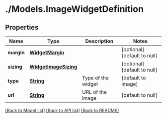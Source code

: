 # ./Models.ImageWidgetDefinition
## Properties

Name | Type | Description | Notes
------------ | ------------- | ------------- | -------------
**margin** | [**WidgetMargin**][1] |  | [optional] [default to null]
**sizing** | [**WidgetImageSizing**][2] |  | [optional] [default to null]
**type** | [**String**][3] | Type of the widget | [default to image]
**url** | [**String**][3] | URL of the image | [default to null]

[[Back to Model list]][4] [[Back to API list]][5] [[Back to README]][6]

[1]: WidgetMargin.md
[2]: WidgetImageSizing.md
[3]: string.md
[4]: ../README.md#documentation-for-models
[5]: ../README.md#documentation-for-api-endpoints
[6]: ../README.md
